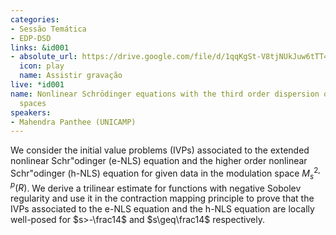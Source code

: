 ```yaml
---
categories:
- Sessão Temática
- EDP-DSD
links: &id001
- absolute_url: https://drive.google.com/file/d/1qqKgSt-V8tjNUkJuw6tTT44gnStJgk2J/view?usp=sharing
  icon: play
  name: Assistir gravação
live: *id001
name: Nonlinear Schrödinger equations with the third order dispersion on modulation
  spaces
speakers:
- Mahendra Panthee (UNICAMP)
---
```


We consider the initial value problems (IVPs) associated to the extended nonlinear Schr\"odinger (e-NLS) equation and the higher order nonlinear Schr\"odinger (h-NLS) equation for given data in the modulation space $M_s^{2,p}(R)$. We derive a trilinear estimate for functions with negative Sobolev regularity and use it in the contraction mapping principle to prove that the IVPs associated to the e-NLS equation and the h-NLS equation are locally well-posed for $s>-\frac14$ and $s\geq\frac14$ respectively.